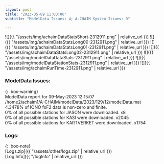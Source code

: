```yaml
---
layout: post
title: "2023-05-09 11:00:00"
subtitle: "ModelData Issues: 4; A-CHAIM System Issues: 0"

---
```


![]({{ "/assets/img/achaimDataStatsShort-2312911.png" | relative_url }})
![]({{ "/assets/img/achaimDataStatsLong00-2312911.png" | relative_url }})
![]({{ "/assets/img/achaimDataStatsLong01-2312911.png" | relative_url }})
![]({{ "/assets/img/achaimDataStatsLong02-2312911.png" | relative_url }})
![]({{ "/assets/img/modelDataDataStats-2312911.png" | relative_url }})
![]({{ "/assets/img/modelDataStationStats-2312911.png" | relative_url }})
![]({{ "/assets/img/achaimRunTime-2312911.png" | relative_url }})


### ModelData Issues:  
  
{: .box-warning}  
 ModelData report for 09-May-2023 12:15:07   
 /home2/achaim1/A-CHAIM/modelData/2023/129/12/modelData.mat   
 4.3478% of IONO foF2 data is non-zero and finite.   
 0% of all possible stations for JASON were downloaded. x8   
 0% of all possible stations for KASI were downloaded. x2045   
 0% of all possible stations for KARTVERKET were downloaded. x1754   
  


### Logs:  
  
{: .box-note}  
[Logs.zip]({{ "/assets/other/logs.zip" | relative_url }})  
[Log Info]({{ "/logInfo" | relative_url }})  
